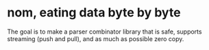 # nom, eating data byte by byte

The goal is to make a parser combinator library that is safe, supports streaming (push and pull), and as much as possible zero copy.
